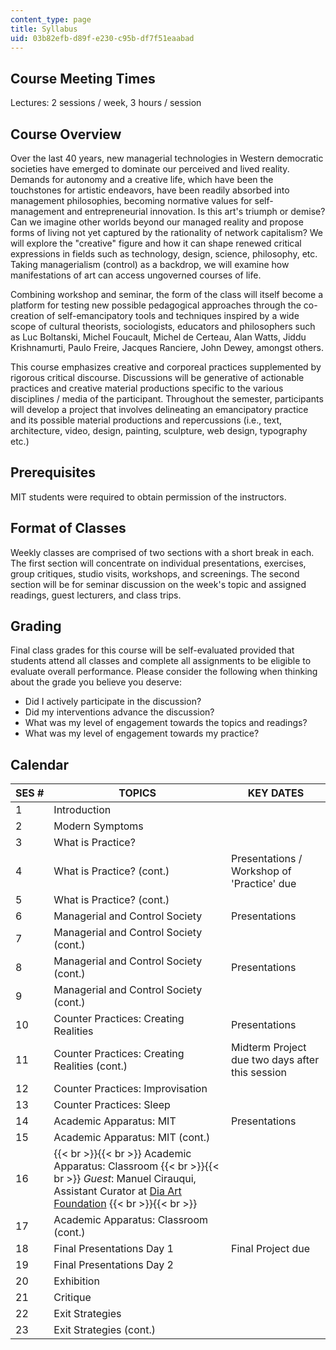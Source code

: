 ```yaml
---
content_type: page
title: Syllabus
uid: 03b82efb-d89f-e230-c95b-df7f51eaabad
---
```


Course Meeting Times
--------------------

Lectures: 2 sessions / week, 3 hours / session

Course Overview
---------------

Over the last 40 years, new managerial technologies in Western democratic societies have emerged to dominate our perceived and lived reality. Demands for autonomy and a creative life, which have been the touchstones for artistic endeavors, have been readily absorbed into management philosophies, becoming normative values for self-management and entrepreneurial innovation. Is this art's triumph or demise? Can we imagine other worlds beyond our managed reality and propose forms of living not yet captured by the rationality of network capitalism? We will explore the "creative" figure and how it can shape renewed critical expressions in fields such as technology, design, science, philosophy, etc. Taking managerialism (control) as a backdrop, we will examine how manifestations of art can access ungoverned courses of life.

Combining workshop and seminar, the form of the class will itself become a platform for testing new possible pedagogical approaches through the co-creation of self-emancipatory tools and techniques inspired by a wide scope of cultural theorists, sociologists, educators and philosophers such as Luc Boltanski, Michel Foucault, Michel de Certeau, Alan Watts, Jiddu Krishnamurti, Paulo Freire, Jacques Ranciere, John Dewey, amongst others.

This course emphasizes creative and corporeal practices supplemented by rigorous critical discourse. Discussions will be generative of actionable practices and creative material productions specific to the various disciplines / media of the participant. Throughout the semester, participants will develop a project that involves delineating an emancipatory practice and its possible material productions and repercussions (i.e., text, architecture, video, design, painting, sculpture, web design, typography etc.)

Prerequisites
-------------

MIT students were required to obtain permission of the instructors.

Format of Classes
-----------------

Weekly classes are comprised of two sections with a short break in each. The first section will concentrate on individual presentations, exercises, group critiques, studio visits, workshops, and screenings. The second section will be for seminar discussion on the week's topic and assigned readings, guest lecturers, and class trips.

Grading
-------

Final class grades for this course will be self-evaluated provided that students attend all classes and complete all assignments to be eligible to evaluate overall performance. Please consider the following when thinking about the grade you believe you deserve:

*   Did I actively participate in the discussion?
*   Did my interventions advance the discussion?
*   What was my level of engagement towards the topics and readings?
*   What was my level of engagement towards my practice?

Calendar
--------

| SES # | TOPICS | KEY DATES |
| --- | --- | --- |
| 1 | Introduction | &nbsp; |
| 2 | Modern Symptoms | &nbsp; |
| 3 | What is Practice? | &nbsp; |
| 4 | What is Practice? (cont.) | Presentations / Workshop of 'Practice' due |
| 5 | What is Practice? (cont.) | &nbsp; |
| 6 | Managerial and Control Society | Presentations |
| 7 | Managerial and Control Society (cont.) | &nbsp; |
| 8 | Managerial and Control Society (cont.) | Presentations |
| 9 | Managerial and Control Society (cont.) | &nbsp; |
| 10 | Counter Practices: Creating Realities | Presentations |
| 11 | Counter Practices: Creating Realities (cont.) | Midterm Project due two days after this session |
| 12 | Counter Practices: Improvisation | &nbsp; |
| 13 | Counter Practices: Sleep | &nbsp; |
| 14 | Academic Apparatus: MIT | Presentations |
| 15 | Academic Apparatus: MIT (cont.) | &nbsp; |
| 16 |  {{< br >}}{{< br >}} Academic Apparatus: Classroom {{< br >}}{{< br >}} _Guest_: Manuel Cirauqui, Assistant Curator at [Dia Art Foundation](http://www.diaart.org/) {{< br >}}{{< br >}}  | &nbsp; |
| 17 | Academic Apparatus: Classroom (cont.) | &nbsp; |
| 18 | Final Presentations Day 1 | Final Project due |
| 19 | Final Presentations Day 2 | &nbsp; |
| 20 | Exhibition | &nbsp; |
| 21 | Critique | &nbsp; |
| 22 | Exit Strategies | &nbsp; |
| 23 | Exit Strategies (cont.) |